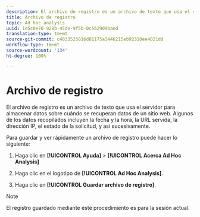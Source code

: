 ```yaml
---
description: El archivo de registro es un archivo de texto que usa el servidor para almacenar datos sobre cuándo se recuperan datos de un sitio web. Algunos de los datos recopilados incluyen la fecha y la hora, la URL servida, la dirección IP, el estado de la solicitud, y así sucesivamente.
title: Archivo de registro
topic: Ad hoc analysis
uuid: 1e5c0e70-928b-45de-9f5b-0c562909baed
translation-type: tm+mt
source-git-commit: c4833525816d81175a3446215eb92310ee4021dd
workflow-type: tm+mt
source-wordcount: '134'
ht-degree: 100%

---
```



# Archivo de registro

El archivo de registro es un archivo de texto que usa el servidor para almacenar datos sobre cuándo se recuperan datos de un sitio web. Algunos de los datos recopilados incluyen la fecha y la hora, la URL servida, la dirección IP, el estado de la solicitud, y así sucesivamente.

Para guardar y ver rápidamente un archivo de registro puede hacer lo siguiente:

1. Haga clic en **[!UICONTROL Ayuda]** > **[!UICONTROL Acerca Ad Hoc Analysis]**

1. Haga clic en el logotipo de **[!UICONTROL Ad Hoc Analysis]**.
1. Haga clic en **[!UICONTROL Guardar archivo de registro]**.

>[!NOTE]
>
>El registro guardado mediante este procedimiento es para la sesión actual.

